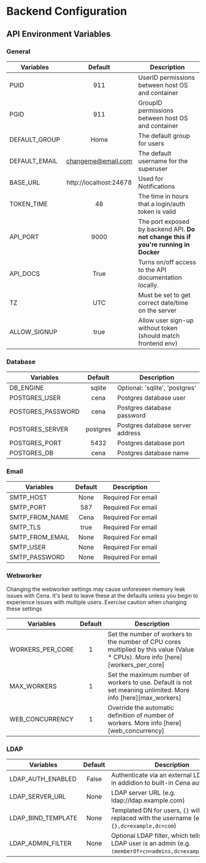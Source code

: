 # Backend Configuration

## API Environment Variables

### General

| Variables     |        Default        | Description                                                                         |
| ------------- | :-------------------: | ----------------------------------------------------------------------------------- |
| PUID          |          911          | UserID permissions between host OS and container                                    |
| PGID          |          911          | GroupID permissions between host OS and container                                   |
| DEFAULT_GROUP |         Home          | The default group for users                                                         |
| DEFAULT_EMAIL |  changeme@email.com   | The default username for the superuser                                              |
| BASE_URL      | http://localhost:24678 | Used for Notifications                                                              |
| TOKEN_TIME    |          48           | The time in hours that a login/auth token is valid                                  |
| API_PORT      |         9000          | The port exposed by backend API. **Do not change this if you're running in Docker** |
| API_DOCS      |         True          | Turns on/off access to the API documentation locally.                               |
| TZ            |          UTC          | Must be set to get correct date/time on the server                                  |
| ALLOW_SIGNUP  |         true          | Allow user sign-up without token (should match frontend env)                        |




### Database

| Variables         | Default  | Description                      |
| ----------------- | :------: | -------------------------------- |
| DB_ENGINE         |  sqlite  | Optional: 'sqlite', 'postgres'   |
| POSTGRES_USER     |  cena  | Postgres database user           |
| POSTGRES_PASSWORD |  cena  | Postgres database password       |
| POSTGRES_SERVER   | postgres | Postgres database server address |
| POSTGRES_PORT     |   5432   | Postgres database port           |
| POSTGRES_DB       |  cena  | Postgres database name           |


### Email

| Variables       | Default | Description        |
| --------------- | :-----: | ------------------ |
| SMTP_HOST       |  None   | Required For email |
| SMTP_PORT       |   587   | Required For email |
| SMTP_FROM_NAME  | Cena  | Required For email |
| SMTP_TLS        |  true   | Required For email |
| SMTP_FROM_EMAIL |  None   | Required For email |
| SMTP_USER       |  None   | Required For email |
| SMTP_PASSWORD   |  None   | Required For email |

### Webworker
Changing the webworker settings may cause unforeseen memory leak issues with Cena. It's best to leave these at the defaults unless you begin to experience issues with multiple users. Exercise caution when changing these settings

| Variables        | Default | Description                                                                                                                       |
| ---------------- | :-----: | --------------------------------------------------------------------------------------------------------------------------------- |
| WORKERS_PER_CORE |    1    | Set the number of workers to the number of CPU cores multiplied by this value (Value \* CPUs). More info [here][workers_per_core] |
| MAX_WORKERS      |    1    | Set the maximum number of workers to use. Default is not set meaning unlimited. More info [here][max_workers]                     |
| WEB_CONCURRENCY  |    1    | Override the automatic definition of number of workers. More info [here][web_concurrency]                                         |


### LDAP

| Variables          | Default | Description                                                                                                        |
| ------------------ | :-----: | ------------------------------------------------------------------------------------------------------------------ |
| LDAP_AUTH_ENABLED  |  False  | Authenticate via an external LDAP server in addidion to built-in Cena auth                                       |
| LDAP_SERVER_URL    |  None   | LDAP server URL (e.g. ldap://ldap.example.com)                                                                     |
| LDAP_BIND_TEMPLATE |  None   | Templated DN for users, `{}` will be replaced with the username (e.g. `cn={},dc=example,dc=com`)                   |
| LDAP_ADMIN_FILTER  |  None   | Optional LDAP filter, which tells Cena the LDAP user is an admin (e.g. `(memberOf=cn=admins,dc=example,dc=com)`) |
